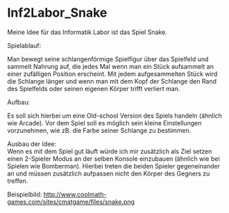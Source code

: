 # Inf2Labor_Snake

Meine Idee für das Informatik Labor ist das Spiel Snake.

Spielablauf:

Man bewegt seine schlangenförmige Spielfigur über das Spielfeld und sammelt Nahrung auf, die jedes Mal wenn man ein Stück aufsammelt an einer zufälligen Position erscheint. Mit jedem aufgesammelten Stück wird die Schlange länger und wenn man mit dem Kopf der Schlange den Rand des Spielfelds oder seinen eigenen Körper trifft verliert man.

Aufbau:

Es soll sich hierbei um eine Old-school Version des Spiels handeln (ähnlich wie Arcade). Vor dem Spiel soll es möglich sein kleine Einstellungen vorzunehmen, wie zB. die Farbe seiner Schlange zu bestimmen.

Ausbau der Idee:  
Wenn es mit dem Spiel gut läuft würde ich mir zusätzlich als Ziel setzen einen 2-Spieler Modus an der selben Konsole einzubauen (ähnlich wie bei Spielen wie Bomberman). Hierbei treten die beiden Spieler gegeneinander an und müssen zusätzlich aufpassen nicht den Körper des Gegners zu treffen.

Beispielbild: http://www.coolmath-games.com/sites/cmatgame/files/snake.png
